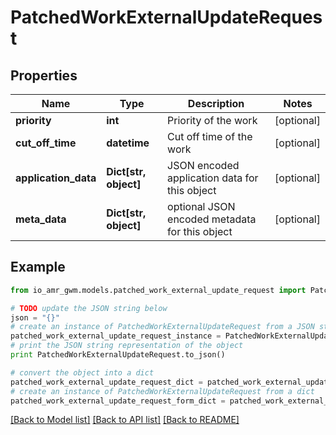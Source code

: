 # PatchedWorkExternalUpdateRequest


## Properties
Name | Type | Description | Notes
------------ | ------------- | ------------- | -------------
**priority** | **int** | Priority of the work | [optional] 
**cut_off_time** | **datetime** | Cut off time of the work | [optional] 
**application_data** | **Dict[str, object]** | JSON encoded application data for this object | [optional] 
**meta_data** | **Dict[str, object]** | optional JSON encoded metadata for this object | [optional] 

## Example

```python
from io_amr_gwm.models.patched_work_external_update_request import PatchedWorkExternalUpdateRequest

# TODO update the JSON string below
json = "{}"
# create an instance of PatchedWorkExternalUpdateRequest from a JSON string
patched_work_external_update_request_instance = PatchedWorkExternalUpdateRequest.from_json(json)
# print the JSON string representation of the object
print PatchedWorkExternalUpdateRequest.to_json()

# convert the object into a dict
patched_work_external_update_request_dict = patched_work_external_update_request_instance.to_dict()
# create an instance of PatchedWorkExternalUpdateRequest from a dict
patched_work_external_update_request_form_dict = patched_work_external_update_request.from_dict(patched_work_external_update_request_dict)
```
[[Back to Model list]](../README.md#documentation-for-models) [[Back to API list]](../README.md#documentation-for-api-endpoints) [[Back to README]](../README.md)


